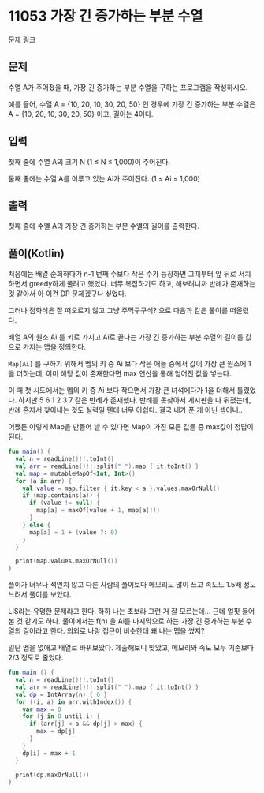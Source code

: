 # 11053 가장 긴 증가하는 부분 수열

[문제 링크](https://www.acmicpc.net/problem/11053)

## 문제

수열 A가 주어졌을 때, 가장 긴 증가하는 부분 수열을 구하는 프로그램을 작성하시오.

예를 들어, 수열 A = {10, 20, 10, 30, 20, 50} 인 경우에 가장 긴 증가하는 부분 수열은 A = {10, 20, 10, 30, 20, 50} 이고, 길이는 4이다.

## 입력

첫째 줄에 수열 A의 크기 N (1 ≤ N ≤ 1,000)이 주어진다.

둘째 줄에는 수열 A를 이루고 있는 Ai가 주어진다. (1 ≤ Ai ≤ 1,000)

## 출력

첫째 줄에 수열 A의 가장 긴 증가하는 부분 수열의 길이를 출력한다.

## 풀이(Kotlin)

처음에는 배열 순회하다가 n-1 번째 수보다 작은 수가 등장하면 그때부터 앞 뒤로 서치하면서 greedy하게 풀려고 했었다. 너무 복잡하기도 하고, 해보려니까
반례가 존재하는 것 같아서 아 이건 DP 문제겠구나 싶었다.

그러나 점화식은 잘 떠오르지 않고 그냥 주먹구구식? 으로 다음과 같은 풀이를 떠올렸다.

배열 A의 원소 Ai 를 키로 가지고 Ai로 끝나는 가장 긴 증가하는 부분 수열의 길이를 값으로 가지는 맵을 정의한다.

`Map[Ai]` 를 구하기 위해서 멥의 키 중 Ai 보다 작은 애들 중에서 값이 가장 큰 원소에 1을 더하는데, 이미 해당 값이 존재한다면 max 연산을 통해 얻어진 값을 넣는다.

이 때 첫 시도에서는 멥의 키 중 Ai 보다 작으면서 가장 큰 녀석에다가 1을 더해서 틀렸었다. 하지만 5 6 1 2 3 7 같은 반례가 존재했다. 반례를 못찾아서 게시판을
다 뒤졌는데, 반례 혼자서 찾아내는 것도 실력일 텐데 너무 아쉽다. 결국 내가 푼 게 아닌 셈이니..

어쨌든 이렇게 Map을 만들어 낼 수 있다면 Map이 가진 모든 값들 중 max값이 정답이 된다.

```kotlin
fun main() {
  val n = readLine()!!.toInt()
  val arr = readLine()!!.split(" ").map { it.toInt() }
  val map = mutableMapOf<Int, Int>()
  for (a in arr) {
    val value = map.filter { it.key < a }.values.maxOrNull()
    if (map.contains(a)) {
      if (value != null) {
        map[a] = maxOf(value + 1, map[a]!!)
      }
    } else {
      map[a] = 1 + (value ?: 0)
    }
  }

  print(map.values.maxOrNull())
}
```

풀이가 너무나 석연치 않고 다른 사람의 풀이보다 메모리도 많이 쓰고 속도도 1.5배 정도 느려서 풀이를 보았다.

LIS라는 유명한 문제라고 한다. 하하 나는 초보라 그런 거 잘 모르는데... 근데 얼핏 들어본 것 같기도 하다.
풀이에서는 f(n) 을 Ai를 마지막으로 하는 가장 긴 증가하는 부분 수열의 길이라고 한다. 의외로 나랑 접근이 비슷한데 왜 나는 멥을 썼지?

일단 멥을 없애고 배열로 바꿔보았다. 제출해보니 맞았고, 메모리와 속도 모두 기존보다 2/3 정도로 줄었다.

```kotlin
fun main () {
  val n = readLine()!!.toInt()
  val arr = readLine()!!.split(" ").map { it.toInt() }
  val dp = IntArray(n) { 0 }
  for ((i, a) in arr.withIndex()) {
    var max = 0
    for (j in 0 until i) {
      if (arr[j] < a && dp[j] > max) {
        max = dp[j]
      }
    }
    dp[i] = max + 1
  }

  print(dp.maxOrNull())
}
```
